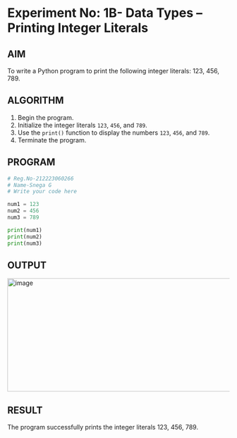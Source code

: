 # Experiment No: 1B- Data Types – Printing Integer Literals

## AIM  
To write a Python program to print the following integer literals: 123, 456, 789.

## ALGORITHM  
1. Begin the program.  
2. Initialize the integer literals `123`, `456`, and `789`.  
3. Use the `print()` function to display the numbers `123`, `456`, and `789`.  
4. Terminate the program.

## PROGRAM
```python
# Reg.No-212223060266
# Name-Snega G
# Write your code here

num1 = 123
num2 = 456
num3 = 789

print(num1)
print(num2)
print(num3)

```
## OUTPUT
<img width="1180" height="257" alt="image" src="https://github.com/user-attachments/assets/1c6d4f24-d573-4729-b45f-8d37f94bbb4a" />


## RESULT
The program successfully prints the integer literals 123, 456, 789.


